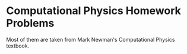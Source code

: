 # Computational Physics Homework Problems
Most of them are taken from Mark Newman's Computational Physics textbook. 
